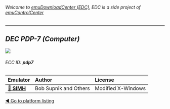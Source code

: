 ###### Welcome to [emuDownloadCenter (EDC)](https://github.com/PhoenixInteractiveNL/emuDownloadCenter/wiki/), EDC is a side project of [emuControlCenter](https://github.com/PhoenixInteractiveNL/emuControlCenter/wiki/)
***
## _DEC PDP-7 (Computer)_
![](https://raw.githubusercontent.com/wiki/PhoenixInteractiveNL/emuDownloadCenter/images_platform/ecc_pdp7_teaser.png)
###### ECC ID: **pdp7**

| Emulator   | Author      | License     |
|:-----------|:------------|:------------|
| [:file_folder: **SIMH**](https://github.com/PhoenixInteractiveNL/emuDownloadCenter/wiki/Emulator-simh#menu) | Bob Supnik and Others | Modified X-Windows |

[:arrow_backward: Go to platform listing](https://github.com/PhoenixInteractiveNL/emuDownloadCenter/wiki/EDC-Platform-List)
